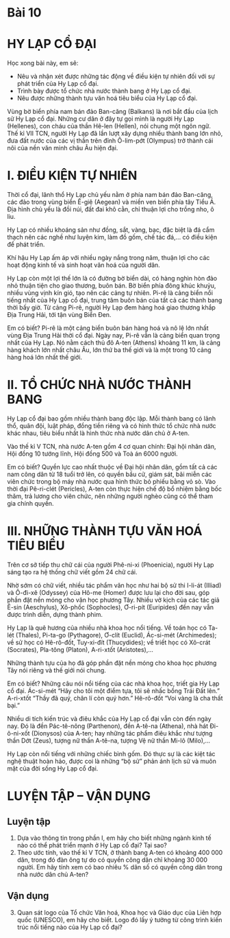 # Bài 10
# HY LẠP CỔ ĐẠI

Học xong bài này, em sẽ:
* Nêu và nhận xét được những tác động về điều kiện tự nhiên đối với sự phát triển của Hy Lạp cổ đại.
* Trình bày được tổ chức nhà nước thành bang ở Hy Lạp cổ đại.
* Nêu được những thành tựu văn hoá tiêu biểu của Hy Lạp cổ đại.

Vùng bờ biển phía nam bán đảo Ban-căng (Balkans) là nơi bắt đầu của lịch sử Hy Lạp cổ đại. Những cư dân ở đây tự gọi mình là người Hy Lạp (Hellenes), con cháu của thần Hê-len (Hellen), nói chung một ngôn ngữ. Thế kỉ VII TCN, người Hy Lạp đã lần lượt xây dựng nhiều thành bang lớn nhỏ, đưa đất nước của các vị thần trên đỉnh Ô-lim-pớt (Olympus) trở thành cái nôi của nền văn minh châu Âu hiện đại.

# I. ĐIỀU KIỆN TỰ NHIÊN

Thời cổ đại, lãnh thổ Hy Lạp chủ yếu nằm ở phía nam bán đảo Ban-căng, các đảo trong vùng biển Ê-giê (Aegean) và miền ven biển phía tây Tiểu Á. Địa hình chủ yếu là đồi núi, đất đai khô cằn, chỉ thuận lợi cho trồng nho, ô liu.

Hy Lạp có nhiều khoáng sản như đồng, sắt, vàng, bạc, đặc biệt là đá cẩm thạch nên các nghề như luyện kim, làm đồ gốm, chế tác đá,... có điều kiện để phát triển.

Khí hậu Hy Lạp ấm áp với nhiều ngày nắng trong năm, thuận lợi cho các hoạt động kinh tế và sinh hoạt văn hoá của người dân.

Hy Lạp còn một lợi thế lớn là có đường bờ biển dài, có hàng nghìn hòn đảo nhỏ thuận tiện cho giao thương, buôn bán. Bờ biển phía đông khúc khuỷu, nhiều vùng vịnh kín gió, tạo nên các cảng tự nhiên. Pi-rê là cảng biển nổi tiếng nhất của Hy Lạp cổ đại, trung tâm buôn bán của tất cả các thành bang thời bấy giờ. Từ cảng Pi-rê, người Hy Lạp đem hàng hoá giao thương khắp Địa Trung Hải, tới tận vùng Biển Đen.

Em có biết?
Pi-rê là một cảng biển buôn bán hàng hoá và nô lệ lớn nhất vùng Địa Trung Hải thời cổ đại. Ngày nay, Pi-rê vẫn là cảng biển quan trọng nhất của Hy Lạp. Nó nằm cách thủ đô A-ten (Athens) khoảng 11 km, là cảng hàng khách lớn nhất châu Âu, lớn thứ ba thế giới và là một trong 10 cảng hàng hoá lớn nhất thế giới.

# II. TỔ CHỨC NHÀ NƯỚC THÀNH BANG

Hy Lạp cổ đại bao gồm nhiều thành bang độc lập. Mỗi thành bang có lãnh thổ, quân đội, luật pháp, đồng tiền riêng và có hình thức tổ chức nhà nước khác nhau, tiêu biểu nhất là hình thức nhà nước dân chủ ở A-ten.

Vào thế kỉ V TCN, nhà nước A-ten gồm 4 cơ quan chính: Đại hội nhân dân, Hội đồng 10 tướng lĩnh, Hội đồng 500 và Toà án 6000 người.

Em có biết?
Quyền lực cao nhất thuộc về Đại hội nhân dân, gồm tất cả các nam công dân từ 18 tuổi trở lên, có quyền bầu cử, giám sát, bãi miễn các viên chức trong bộ máy nhà nước qua hình thức bỏ phiếu bằng vỏ sò. Vào thời đại Pê-ri-clét (Pericles), A-ten còn thực hiện chế độ bổ nhiệm bằng bốc thăm, trả lương cho viên chức, nên những người nghèo cũng có thể tham gia chính quyền.

# III. NHỮNG THÀNH TỰU VĂN HOÁ TIÊU BIỂU

Trên cơ sở tiếp thu chữ cái của người Phê-ni-xi (Phoenicia), người Hy Lạp sáng tạo ra hệ thống chữ viết gồm 24 chữ cái.

Nhờ sớm có chữ viết, nhiều tác phẩm văn học như hai bộ sử thi I-li-át (Illiad) và Ô-đi-xê (Odyssey) của Hô-me (Homer) được lưu lại cho đời sau, góp phần đặt nền móng cho văn học phương Tây. Nhiều vở kịch của các tác giả Ê-sin (Aeschylus), Xô-phốc (Sophocles), Ơ-ri-pít (Euripides) đến nay vẫn được trình diễn, dựng thành phim.

Hy Lạp là quê hương của nhiều nhà khoa học nổi tiếng. Về toán học có Ta-lét (Thales), Pi-ta-go (Pythagore), Ơ-clít (Euclid), Ác-si-mét (Archimedes); về sử học có Hê-rô-đốt, Tuy-xi-đít (Thucydides); về triết học có Xô-crát (Socrates), Pla-tông (Platon), A-ri-xtốt (Aristotes),...

Những thành tựu của họ đã góp phần đặt nền móng cho khoa học phương Tây nói riêng và thế giới nói chung.

Em có biết?
Những câu nói nổi tiếng của các nhà khoa học, triết gia Hy Lạp cổ đại.
Ác-si-mét
“Hãy cho tôi một điểm tựa, tôi sẽ nhấc bổng Trái Đất lên.”
A-ri-xtốt
“Thầy đã quý, chân lí còn quý hơn.”
Hê-rô-đốt
“Voi vàng là cha thất bại.”

Nhiều di tích kiến trúc và điêu khắc của Hy Lạp cổ đại vẫn còn đến ngày nay. Đó là đền Pác-tê-nông (Parthenon), đền A-tê-na (Athena), nhà hát Đi-ô-ni-xốt (Dionysos) của A-ten; hay những tác phẩm điêu khắc như tượng thần Dớt (Zeus), tượng nữ thần A-tê-na, tượng Vệ nữ thần Mi-lô (Milo),...

Hy Lạp còn nổi tiếng với những chiếc bình gốm. Đó thực sự là các kiệt tác nghệ thuật hoàn hảo, được coi là những “bộ sử” phản ánh lịch sử và muôn mặt của đời sống Hy Lạp cổ đại.

# LUYỆN TẬP – VẬN DỤNG

## Luyện tập
1. Dựa vào thông tin trong phần I, em hãy cho biết những ngành kinh tế nào có thể phát triển mạnh ở Hy Lạp cổ đại? Tại sao?
2. Theo ước tính, vào thế kỉ V TCN, ở thành bang A-ten có khoảng 400 000 dân, trong đó đàn ông tự do có quyền công dân chỉ khoảng 30 000 người. Em hãy tính xem có bao nhiêu % dân số có quyền công dân trong nhà nước dân chủ A-ten?

## Vận dụng
3. Quan sát logo của Tổ chức Văn hoá, Khoa học và Giáo dục của Liên hợp quốc (UNESCO), em hãy cho biết. Logo đó lấy ý tưởng từ công trình kiến trúc nổi tiếng nào của Hy Lạp cổ đại?
